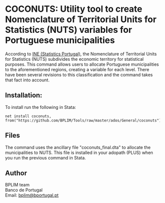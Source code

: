 # COCONUTS: Utility tool to create Nomenclature of Territorial Units for Statistics (NUTS) variables for Portuguese municipalities

According to [INE (Statistics Portugal)](http://smi.ine.pt/Conceito/Detalhes/3879), the Nomenclature of Territorial Units for Statistics (NUTS) subdivides the economic
territory for statistical purposes. This command allows users to allocate Portuguese municipalities to the aforementioned regions, creating a variable for each level. 
There have been several revisions to this classification and the command takes that fact into account.


## Installation:

To install run the following in Stata:

```
net install coconuts, from("https://github.com/BPLIM/Tools/raw/master/ados/General/coconuts")
```

## Files 

The command uses the ancillary file "coconuts_final.dta" to allocate the municipalities to NUTS. This file is installed in your adopath (PLUS) when you run the previous command in Stata.

## Author

BPLIM team
<br>Banco de Portugal
<br>Email: bplim@bportugal.pt
